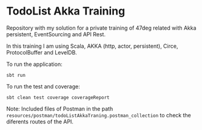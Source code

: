 # TodoList Akka Training

Repository with my solution for a private training of 47deg related with Akka persistent, EventSourcing and API Rest.

In this training I am using Scala, AKKA (http, actor, persistent), Circe, ProtocolBuffer and LevelDB.

To run the application:

```
sbt run
```

To run the test and coverage:

```
sbt clean test coverage coverageReport
```

Note: Included files of Postman in the path `resources/postman/todoListAkkaTraning.postman_collection` to check the diferents routes of the API.